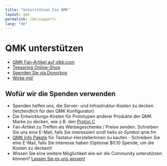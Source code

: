 ```yaml
---
title: "Unterstützen Sie QMK"
layout: qmk
permalink: /de/support/
lang: "de"
---
```


# QMK unterstützen

* [QMK Fan-Artikel auf olkb.com](https://olkb.com/parts)
* [Teespring Online-Shop](https://teespring.com/de/stores/qmk)
* [Spenden Sie via Donorbox](https://donorbox.org/qmk)
* [Wirke mit!](https://github.com/qmk/qmk_firmware/issues)

## Wofür wir die Spenden verwenden

* Spenden helfen uns, die Server- und Infrastruktur-Kosten zu decken (letztendlich für den QMK Konfigurator)
* Die Entwicklungs-Kosten für Prototypen anderer Produkte der QMK Marke zu decken, wie z.B. den [Proton C](https://qmk.fm/proton-c)
* Fan-Artikel zu Treffen als Werbegeschenke / Preise senden. Schreiben Sie uns eine E-Mail, falls Sie interessiert sind! hello at-Symbol qmk.fm
* [QMK Info Pakete](https://i.imgur.com/EoXgApN.png) für Tastatur-HerstellerInnen zu kaufen - Schreiben Sie eine E-Mail, falls Sie Interesse haben (Optional $0.10 Spende, um die Kosten zu decken)!
* Wissen Sie eine weitere Möglichkeit wie wir die Community unterstützen können? [Lassen Sie es uns wissen!](https://github.com/qmk/qmk.fm/issues)
